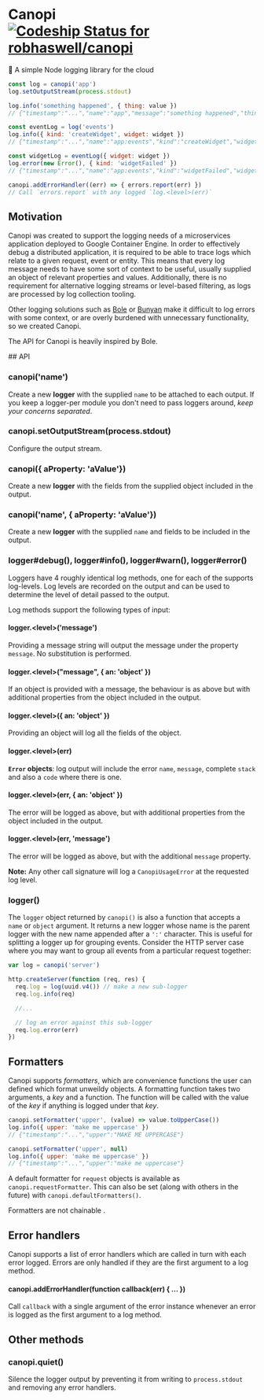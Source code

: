 # Canopi [ ![Codeship Status for robhaswell/canopi](https://app.codeship.com/projects/49893e50-c891-0134-6fb0-6ac8e955f005/status?branch=master)](https://app.codeship.com/projects/199046)
🌴 A simple Node logging library for the cloud

```js
const log = canopi('app')
log.setOutputStream(process.stdout)

log.info('something happened', { thing: value })
// {"timestamp":"...","name":"app","message":"something happened","thing":value}

const eventLog = log('events')
log.info({ kind: 'createWidget', widget: widget })
// {"timestamp":"...","name":"app:events","kind":"createWidget","widget":widget}

const widgetLog = eventLog({ widget: widget })
log.error(new Error(), { kind: 'widgetFailed' })
// {"timestamp":"...","name":"app:events","kind":"widgetFailed","widget":widget,"err":{ name, message, [code], stack }}

canopi.addErrorHandler((err) => { errors.report(err) })
// Call `errors.report` with any logged `log.<level>(err)`
```

## Motivation

Canopi was created to support the logging needs of a microservices application deployed to Google Container Engine.
In order to effectively debug a distributed application, it is required to be able to trace logs which relate to a given request, event or entity.
This means that every log message needs to have some sort of context to be useful, usually supplied an object of relevant properties and values.
Additionally, there is no requirement for alternative logging streams or level-based filtering, as logs are processed by log collection tooling.

Other logging solutions such as [Bole](https://github.com/rvagg/canopi) or [Bunyan](https://github.com/trentm/node-bunyan) make it difficult to log errors with some context, or are overly burdened with unnecessary functionality, so we created Canopi.

The API for Canopi is heavily inspired by Bole.

## API

### canopi('name')

Create a new **logger** with the supplied `name` to be attached to each output.
If you keep a logger-per module you don't need to pass loggers around, *keep your concerns separated*.

### canopi.setOutputStream(process.stdout)

Configure the output stream.

### canopi({ aProperty: 'aValue'})

Create a new **logger** with the fields from the supplied object included in the output.

### canopi('name', { aProperty: 'aValue'})

Create a new **logger** with the supplied `name` and fields to be included in the output.

### logger#debug(), logger#info(), logger#warn(), logger#error()

Loggers have 4 roughly identical log methods, one for each of the supports log-levels.
Log levels are recorded on the output and can be used to determine the level of detail passed to the output.

Log methods support the following types of input:

#### logger.\<level\>('message')

Providing a message string will output the message under the property `message`.
No substitution is performed.

#### logger.\<level\>("message", { an: 'object' })

If an object is provided with a message, the behaviour is as above but with additional properties from the object included in the output.

#### logger.\<level\>({ an: 'object' })

Providing an object will log all the fields of the object.

#### logger.\<level\>(err)

**`Error` objects**: log output will include the error `name`, `message`, complete `stack` and also a `code` where there is one.

#### logger.\<level\>(err, { an: 'object' })

The error will be logged as above, but with additional properties from the object included in the output.

#### logger.\<level\>(err, 'message')

The error will be logged as above, but with the additional `message` property.

**Note:** Any other call signature will log a `CanopiUsageError` at the requested log level.

### logger()

The `logger` object returned by `canopi()` is also a function that accepts a `name` or `object` argument.
It returns a new logger whose name is the parent logger with the new name appended after a `':'` character.
This is useful for splitting a logger up for grouping events.
Consider the HTTP server case where you may want to group all events from a particular request together:

```js
var log = canopi('server')

http.createServer(function (req, res) {
  req.log = log(uuid.v4()) // make a new sub-logger
  req.log.info(req)

  //...

  // log an error against this sub-logger
  req.log.error(err)
})
```

## Formatters

Canopi supports _formatters_, which are convenience functions the user can defined which format unweildy objects.
A formatting function takes two arguments, a _key_ and a function.
The function will be called with the value of the _key_ if anything is logged under that _key_.

```js
canopi.setFormatter('upper', (value) => value.toUpperCase())
log.info({ upper: 'make me uppercase' })
// {"timestamp":"...","upper":"MAKE ME UPPERCASE"}

canopi.setFormatter('upper', null)
log.info({ upper: 'make me uppercase' })
// {"timestamp":"...","upper":"make me uppercase"}
```

A default formatter for `request` objects is available as `canopi.requestFormatter`.
This can also be set (along with others in the future) with `canopi.defaultFormatters()`.

Formatters are not chainable .

## Error handlers

Canopi supports a list of error handlers which are called in turn with each error logged.
Errors are only handled if they are the first argument to a log method.

#### canopi.addErrorHandler(function callback(err) { ... })

Call `callback` with a single argument of the error instance whenever an error is logged as the first argument to a log method.

## Other methods

### canopi.quiet()

Silence the logger output by preventing it from writing to `process.stdout` and removing any error handlers.
